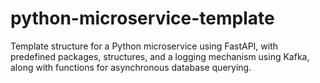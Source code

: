# python-microservice-template

Template structure for a Python microservice using FastAPI, with predefined packages, structures, and a logging mechanism using Kafka, along with functions for asynchronous database querying.



